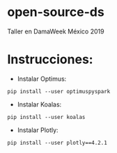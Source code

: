 # open-source-ds

Taller en DamaWeek México 2019

# Instrucciones:

- Instalar Optimus:

```
pip install --user optimuspyspark
```

- Instalar Koalas:

```
pip install --user koalas
```


- Instalar Plotly:

```
pip install --user plotly==4.2.1
```


